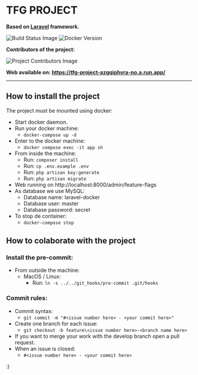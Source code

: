 # TFG PROJECT

**Based on <a href="https://laravel.com/">Laravel</a> framework.**

![Build Status Image](https://img.shields.io/github/workflow/status/MKoding/tfg-project/Master%20branch%20validation/master)
![Docker Version](https://img.shields.io/docker/v/mkoding/tfg-project?sort=semver)

**Contributors of the project:**

![Project Contributors Image](https://contrib.rocks/image?repo=MKoding/tfg-project)

**Web available on: https://tfg-project-azgqiphvra-no.a.run.app/**

***

## How to install the project
The project must be mounted using docker:

- Start docker daemon.
- Run your docker machine:
  - `docker-compose up -d`
- Enter to the docker machine:
  - `docker compose exec -it app sh`
- From inside the machine:
  - Run: `composer install`
  - Run: `cp .env.example .env`
  - Run: `php artisan key:generate`
  - Run: `php artisan migrate`
- Web running on http://localhost:8000/admin/feature-flags
- As database we use MySQL:
  - Database name: laravel-docker
  - Database user: master
  - Database password: secret
- To stop de container:
  - `docker-compose stop`

## How to colaborate with the project
### Install the pre-commit:
- From outside the machine:
  - MacOS / Linux:
    - Run: `ln -s ../../git_hooks/pre-commit .git/hooks`

### Commit rules:
- Commit syntax:
    - `git commit -m "#<issue number here> - <your commit here>"`
- Create one branch for each issue:
    - `git checkout -b feature\<issue number here>-<branch name here>`
- If you want to merge your work with the develop branch open a pull request.
- When an issue is closed:
    - `#<issue number here> - <your commit here>`

:)
